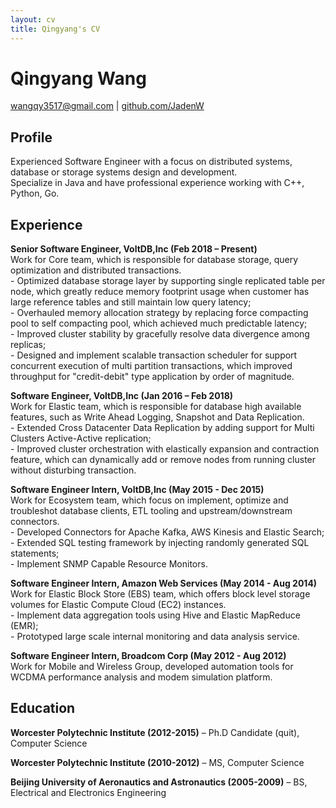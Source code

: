 ```yaml
---
layout: cv
title: Qingyang's CV
---
```

# Qingyang Wang
<div id="webaddress">
<a href="wangqy3517@gmail.com">wangqy3517@gmail.com</a>
| <a href="https://github.com/JadenW">github.com/JadenW</a>
</div>

## Profile
Experienced Software Engineer with a focus on distributed systems, database or storage systems design and development.  
Specialize in Java and have professional experience working with C++, Python, Go.

## Experience
**Senior Software Engineer, VoltDB,Inc (Feb 2018 – Present)**  
Work for Core team, which is responsible for database storage, query optimization and distributed transactions.  
	- Optimized database storage layer by supporting single replicated table per node, which greatly reduce memory footprint usage when customer has large reference tables and still maintain low query latency;  
	- Overhauled memory allocation strategy by replacing force compacting pool to self compacting pool, which achieved much predictable latency;  
	- Improved cluster stability by gracefully resolve data divergence among replicas;  
	- Designed and implement scalable transaction scheduler for support concurrent execution of multi partition transactions, which improved throughput for "credit-debit" type application by order of magnitude.

**Software Engineer, VoltDB,Inc (Jan 2016 – Feb 2018)**  
Work for Elastic team, which is responsible for database high available features,
such as Write Ahead Logging, Snapshot and Data Replication.  
	- Extended Cross Datacenter Data Replication by adding support for Multi Clusters Active-Active replication;  
	- Improved cluster orchestration with elastically expansion and contraction feature, which can dynamically add or remove nodes from running cluster without disturbing transaction.

**Software Engineer Intern, VoltDB,Inc (May 2015 - Dec 2015)**  
Work for Ecosystem team, which focus on implement, optimize and troubleshot database clients, ETL tooling and upstream/downstream connectors.  
	- Developed Connectors for Apache Kafka, AWS Kinesis and Elastic Search;  
	- Extended SQL testing framework by injecting randomly generated SQL statements;  
	- Implement SNMP Capable Resource Monitors.

**Software Engineer Intern, Amazon Web Services (May 2014 - Aug 2014)**  
Work for Elastic Block Store (EBS) team, which offers block level storage volumes for Elastic Compute Cloud (EC2) instances.  
	- Implement data aggregation tools using Hive and Elastic MapReduce (EMR);   
	- Prototyped large scale internal monitoring and data analysis service. 

**Software Engineer Intern, Broadcom Corp (May 2012 - Aug 2012)**  
Work for Mobile and Wireless Group, developed automation tools for WCDMA performance analysis and modem simulation platform. 

## Education
**Worcester Polytechnic Institute (2012-2015)** – Ph.D Candidate (quit), Computer Science

**Worcester Polytechnic Institute (2010-2012)** – MS, Computer Science

**Beijing University of Aeronautics and Astronautics (2005-2009)** – BS, Electrical and Electronics Engineering

<!-- ### Footer

Last updated: Jan 2020 -->


